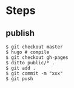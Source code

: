 # Steps

## publish

```
$ git checkout master
$ hugo # compile
$ git checkout gh-pages
$ ditto public/* .
$ git add .
$ git commit -m "xxx"
$ git push
